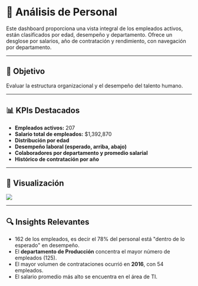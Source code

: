 # 👥 Análisis de Personal

Este dashboard proporciona una vista integral de los empleados activos, están clasificados por edad, desempeño y departamento. Ofrece un desglose por salarios, año de contratación y rendimiento, con navegación por departamento.

---

## 🎯 Objetivo

Evaluar la estructura organizacional y el desempeño del talento humano.

---

## 📊 KPIs Destacados

- **Empleados activos:** 207
- **Salario total de empleados:** $1,392,870
- **Distribución por edad**
- **Desempeño laboral (esperado, arriba, abajo)**
- **Colaboradores por departamento y promedio salarial**
- **Histórico de contratación por año**

---

## 📍 Visualización

 <image src="/Analisis de personal/Dashboard Analisis de Personal.png">

---

## 🔍 Insights Relevantes

- 162 de los empleados, es decir el 78% del personal está "dentro de lo esperado" en desempeño.
- El **departamento de Producción** concentra el mayor número de empleados (125).
- El mayor volumen de contrataciones ocurrió en **2016**, con 54 empleados.
- El salario promedio más alto se encuentra en el área de TI.


